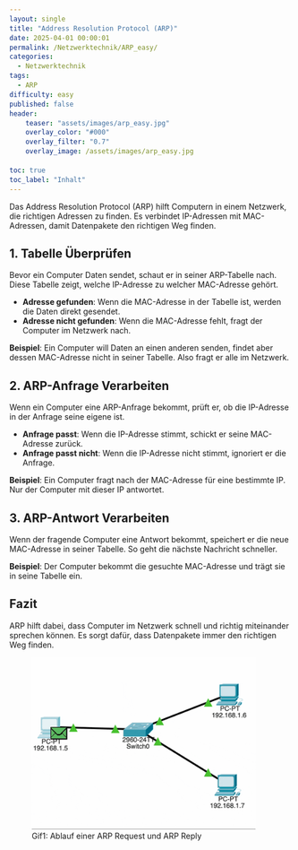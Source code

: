 ```yaml
---
layout: single
title: "Address Resolution Protocol (ARP)"
date: 2025-04-01 00:00:01
permalink: /Netzwerktechnik/ARP_easy/
categories:
  - Netzwerktechnik
tags:
  - ARP
difficulty: easy
published: false
header:
    teaser: "assets/images/arp_easy.jpg"
    overlay_color: "#000"
    overlay_filter: "0.7"
    overlay_image: /assets/images/arp_easy.jpg

toc: true
toc_label: "Inhalt"
---
```


Das Address Resolution Protocol (ARP) hilft Computern in einem Netzwerk, die richtigen Adressen zu finden. Es verbindet IP-Adressen mit MAC-Adressen, damit Datenpakete den richtigen Weg finden.

## 1. Tabelle Überprüfen

Bevor ein Computer Daten sendet, schaut er in seiner ARP-Tabelle nach. Diese Tabelle zeigt, welche IP-Adresse zu welcher MAC-Adresse gehört.

- **Adresse gefunden**: Wenn die MAC-Adresse in der Tabelle ist, werden die Daten direkt gesendet.
- **Adresse nicht gefunden**: Wenn die MAC-Adresse fehlt, fragt der Computer im Netzwerk nach.

**Beispiel**: Ein Computer will Daten an einen anderen senden, findet aber dessen MAC-Adresse nicht in seiner Tabelle. Also fragt er alle im Netzwerk.

## 2. ARP-Anfrage Verarbeiten

Wenn ein Computer eine ARP-Anfrage bekommt, prüft er, ob die IP-Adresse in der Anfrage seine eigene ist.

- **Anfrage passt**: Wenn die IP-Adresse stimmt, schickt er seine MAC-Adresse zurück.
- **Anfrage passt nicht**: Wenn die IP-Adresse nicht stimmt, ignoriert er die Anfrage.

**Beispiel**: Ein Computer fragt nach der MAC-Adresse für eine bestimmte IP. Nur der Computer mit dieser IP antwortet.

## 3. ARP-Antwort Verarbeiten

Wenn der fragende Computer eine Antwort bekommt, speichert er die neue MAC-Adresse in seiner Tabelle. So geht die nächste Nachricht schneller.

**Beispiel**: Der Computer bekommt die gesuchte MAC-Adresse und trägt sie in seine Tabelle ein.

## Fazit

ARP hilft dabei, dass Computer im Netzwerk schnell und richtig miteinander sprechen können. Es sorgt dafür, dass Datenpakete immer den richtigen Weg finden.

<figure>
    <img src="/assets/images/ARP_1.gif" width="400"/>
    <figcaption>Gif1: Ablauf einer ARP Request und ARP Reply</figcaption>
</figure>